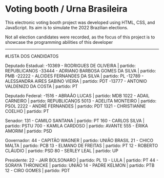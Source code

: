 # Voting booth / Urna Brasileira
This electronic voting booth project was developed using HTML, CSS, and JavaScript.
Its aim is to simulate the 2022 Brazilian elections. 

Not all election candidates were recorded, as the focus of this project is to showcase
the programming abilities of this developer

--------------------------------------------------------------------------------------
#LISTA DOS CANDIDATOS

Deputado Estadual:
-10369 - RODRIGUES DE OLIVEIRA          | partido: REPUBLICANOS
-33444 - ADRIANO BARBOSA GOMES DA SILVA | partido: PMB
-22222 - ALCIDES FERNANDES DA SILVA     | partido: PL
-12789 - ALESSANDRA AIRES SABINO VIEIRA | partido: PDT
-13777 - ANTONIO VALDENIZO DA COSTA     | partido: PT

Deputado Federal:
-1516 - ABRAÃO LUCAS       | partido: MDB
1022 - ADAIL CARNEIRO     | partido: REPUBLICANOS
5013 - ADELITA MONTEIRO   | partido: PSOL
2222 - ANDRÉ FERNANDES    | partido: PDT
1321 - CHRISTIANNE COELHO | partido: PT

Senador:
131 - CAMILO SANTANA | partido: PT
160 - CARLOS SILVA   | partido: PSTU
700 - KAMILA CARDOSO | partido: AVANTE
555 - ÉRIKA AMORIM   | partido: PSD

Governador:
44 - CAPITÃO WAGNER    | partido: UNIÃO BRASIL
21 - CHICO MALTA       | partido: PCB
13 - ELMANO DE FREITAS | partido: PT
12 - ROBERTO CLÁUDIO   | partido: PSD
80 - SERLEY LEAL       | partido: UP

Presidente:
22 - JAIR BOLSONARO   | partido: PL
13 - LULA             | partido: PT
44 - SORAYA THRONICKE | partido: UNIÃO
14 - PADRE KELMON     |  partido: PTB
12 - CIRO GOMES       | partido: PDT
